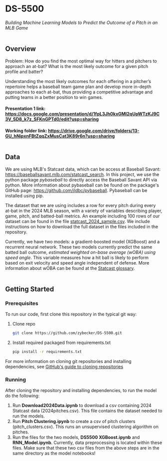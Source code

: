 # DS-5500
_Building Machine Learning Models to Predict the Outcome of a Pitch in an MLB Game_<br><br/>


## Overview
Problem: How do you find the most optimal way for hitters and pitchers to approach an at-bat? What is the most likely outcome for a given pitch profile and batter? 

Understanding the most likely outcomes for each offering in a pitcher’s repertoire helps a baseball team game plan and develop more in-depth approaches to each at-bat, thus providing a competitive advantage and putting teams in a better position to win games.

#### Presentation 1 link: https://docs.google.com/presentation/d/1fpL3Jh0kxGMI2qUpWTzKJ9C3V_SD8_k7z_SFKnGPTd0/edit?usp=sharing

#### Working folder link: https://drive.google.com/drive/folders/13-GU_hNipxnFBtZqqZxMusCat3K89r6n?usp=sharing<br><br/>


## Data
We are using MLB's Statcast data, which can be access at Baseball Savant: https://baseballsavant.mlb.com/statcast_search. In this project, we use the python package _pybaseball_ to directly access the Baseball Savant API via python. More information about pybaseball can be found on the package's GitHub page: https://github.com/jldbc/pybaseball. Pybaseball can be installed using pip.

The dataset that we are using includes a row for every pitch during every at-bat in the 2024 MLB season, with a variety of variables describing player, game, pitch, and batted-ball metrics. An example including 100 rows of our dataset can be found in the file [statcast_2024_sample.csv](https://github.com/zybecker/DS-5500/blob/9f6b05c6843e258cb980093d1f9937fcac10660f/statcast_2024_sample.csv). We include instructions on how to download the full dataset in the files included in the repository.

Currently, we have two models: a gradient-boosted model (XGBoost) and a recurrent neural network. These two models currently predict the same batted ball outcome, _estimated weighted on-base average (wOBA) using speed angle_. This variable measures how a hit ball is likely to perform based on exit velocity and speed angle independent of defense. More information about wOBA can be found at the [Statcast glossary](https://www.mlb.com/glossary/statcast/expected-woba).<br><br/>


## Getting Started
### Prerequisites
To run our code, first clone this repository in the typical git way:
1. Clone repo
   ```sh
   git clone https://github.com/zybecker/DS-5500.git
   ```
2. Install required packaged from requirements.txt
    ```sh
    pip install -r requirements.txt
    ```
For more information on cloning git repositories and installing dependencies, see [GitHub's guide to cloning repositories](https://docs.github.com/en/repositories/creating-and-managing-repositories/cloning-a-repository)

### Running
After cloning the repository and installing dependencies, to run the model do the following:
1. Run **Download2024Data.ipynb** to download a csv containing 2024 Statcast data (2024pitches.csv). This file contains the dataset needed to run the models.
2. Run **Pitch Clustering.ipynb** to create a csv of pitch clusters (pitch_clusters.csv). This runs an unsupervised clustering algorithm on pitches.
3. Run the files for the two models, **DS5500 XGBoost.ipynb** and **RNN_Model.ipynb**. Currently, data preprocessing is located within these files. Make sure that these two csv files from the above steps are in the same directory as the model notebooks!<br><br/>

